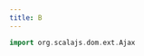 ```yaml
---
title: B
---
```


<div class = "mdoc-example mdoc-example-todomvc">

```scala mdoc:js
import org.scalajs.dom.ext.Ajax
```

</div>
